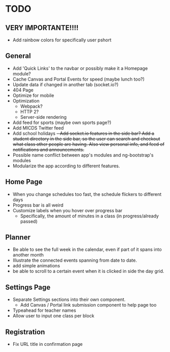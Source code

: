 # TODO

## **VERY IMPORTANTE!!!!**
- Add rainbow colors for specifically user pshort

## General
- Add 'Quick Links' to the navbar or possibly make it a Homepage module?
- Cache Canvas and Portal Events for speed (maybe lunch too?)
- Update data if changed in another tab (socket.io?)
- 404 Page
- Optimize for mobile
- Optimization
  - Webpack?
  - HTTP 2?
  - Server-side rendering
- Add feed for sports (maybe own sports page?)
- Add MICDS Twitter feed
- Add school holidays
~~- Add socket.io features in the side bar? Add a student directory in the side bar, so the user can search and checkout what class other people are having. Also view personal info, and feed of notifications and announcements.~~
- Possible name conflict between app's modules and ng-bootstrap's modules
- Modularize the app according to different features.

## Home Page
- When you change schedules too fast, the schedule flickers to different days
- Progress bar is all weird
- Customize labels when you hover over progress bar
  - Specifically, the amount of minutes in a class (in progress/already passed)

## Planner
- Be able to see the full week in the calendar, even if part of it spans into another month
- Illustrate the connected events spanning from date to date.
- add simple animations
- be able to scroll to a certain event when it is clicked in side the day grid.

## Settings Page
- Separate Settings sections into their own component.
  - Add Canvas / Portal link submission component to help page too
- Typeahead for teacher names
- Allow user to input one class per block

## Registration
- Fix URL title in confirmation page
